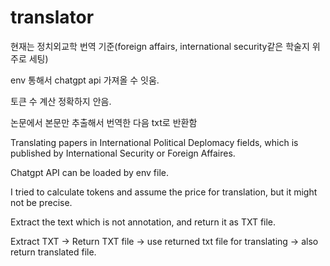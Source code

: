 # translator

현재는 정치외교학 번역 기준(foreign affairs, international security같은 학술지 위주로 세팅)

env 통해서 chatgpt api 가져올 수 잇움.

토큰 수 계산 정확하지 안음.

논문에서 본문만 추출해서 번역한 다음 txt로 반환함


Translating papers in International Political Deplomacy fields, which is published by International Security or Foreign Affaires.

Chatgpt API can be loaded by env file. 

I tried to calculate tokens and assume the price for translation, but it might not be precise.

Extract the text which is not annotation, and return it as TXT file.

Extract TXT -> Return TXT file -> use returned txt file for translating -> also return translated file.

